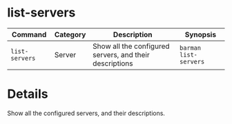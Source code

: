 # list-servers

|**Command** | **Category** |  **Description**| **Synopsis**|
|------------|--------------|-----------------|----------|
|`list-servers`|Server|Show all the configured servers, and their descriptions|`barman list-servers`|

# Details

Show all the configured servers, and their descriptions.